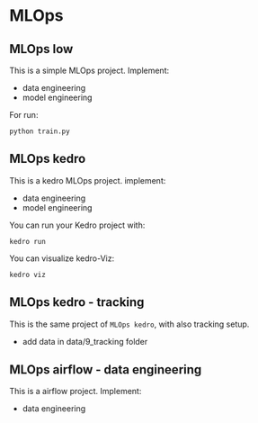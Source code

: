 # MLOps

## MLOps low
This is a simple MLOps project. Implement:
* data engineering
* model engineering

For run:
```
python train.py
```

## MLOps kedro
This is a kedro MLOps project. implement:
* data engineering
* model engineering

You can run your Kedro project with:

```
kedro run
```
You can visualize kedro-Viz:
```
kedro viz
```

## MLOps kedro - tracking
This is the same project of `MLOps kedro`, with also tracking setup.
* add data in data/9_tracking folder

## MLOps airflow - data engineering
This is a airflow project. Implement:
* data engineering
